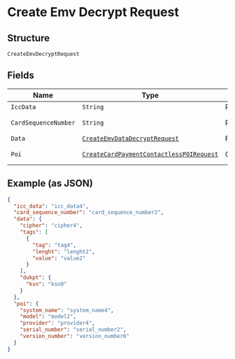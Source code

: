 
# Create Emv Decrypt Request

## Structure

`CreateEmvDecryptRequest`

## Fields

| Name | Type | Tags | Description | Getter | Setter |
|  --- | --- | --- | --- | --- | --- |
| `IccData` | `String` | Required | - | String getIccData() | setIccData(String iccData) |
| `CardSequenceNumber` | `String` | Required | - | String getCardSequenceNumber() | setCardSequenceNumber(String cardSequenceNumber) |
| `Data` | [`CreateEmvDataDecryptRequest`](../../doc/models/create-emv-data-decrypt-request.md) | Required | - | CreateEmvDataDecryptRequest getData() | setData(CreateEmvDataDecryptRequest data) |
| `Poi` | [`CreateCardPaymentContactlessPOIRequest`](../../doc/models/create-card-payment-contactless-poi-request.md) | Optional | - | CreateCardPaymentContactlessPOIRequest getPoi() | setPoi(CreateCardPaymentContactlessPOIRequest poi) |

## Example (as JSON)

```json
{
  "icc_data": "icc_data4",
  "card_sequence_number": "card_sequence_number2",
  "data": {
    "cipher": "cipher4",
    "tags": [
      {
        "tag": "tag4",
        "lenght": "lenght2",
        "value": "value2"
      }
    ],
    "dukpt": {
      "ksn": "ksn0"
    }
  },
  "poi": {
    "system_name": "system_name4",
    "model": "model2",
    "provider": "provider4",
    "serial_number": "serial_number2",
    "version_number": "version_number6"
  }
}
```

